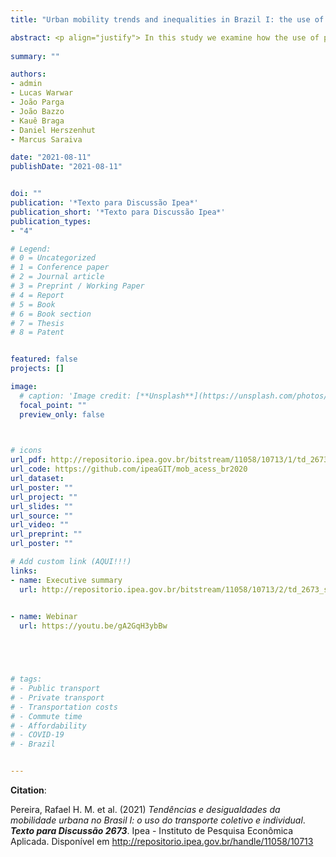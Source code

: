 ```yaml
---
title: "Urban mobility trends and inequalities in Brazil I: the use of public and private transport [PORT]"

abstract: <p align="justify"> In this study we examine how the use of private and public transport has changed since the early 2000s in Brazilian cities. We analyzed data on the changing patterns of consumption of transportation goods and services by Brazilian families over the last 20 years. We also analyzed how urban transportation costs, the demand for public transport, and the country’s vehicle fl eet have evolved in that period. All the analyses conducted pointed to a gradual and persistent trend of households moving away from public transportation towards individual modes of transport, mainly among the middle and lower classes in medium and small cities. These changing patterns caused a continuous deterioration of mobility conditions in Brazilian cities, significantly increasing the time people tend to spend in traffic. Furthermore, we demonstrate how people are unequally affected by poor mobility conditions according to their socioeconomic status, gender, and color. Finally, we show how the economic and public health crisis generated by the Covid-19 pandemic has had a profound impact on urban mobility patterns, causing a sharp decline in the numbers of daily public transport passengers across the country. Those fi ndings indicate that the Covid-19 pandemic will likely deepen the vicious cycle of passenger loss and increasing public transport fares, thus accelerating the historical trend of modal shifts from public transportation to individual modes of transport in Brazilian cities. At the end of the study we point to a few urban and transport policies that could help mitigate this trend. </p>
  
summary: ""

authors:
- admin
- Lucas Warwar
- João Parga
- João Bazzo
- Kauê Braga
- Daniel Herszenhut
- Marcus Saraiva

date: "2021-08-11"
publishDate: "2021-08-11"


doi: ""
publication: '*Texto para Discussão Ipea*'
publication_short: '*Texto para Discussão Ipea*'
publication_types:
- "4"

# Legend: 
# 0 = Uncategorized
# 1 = Conference paper
# 2 = Journal article
# 3 = Preprint / Working Paper
# 4 = Report
# 5 = Book
# 6 = Book section
# 7 = Thesis
# 8 = Patent


featured: false
projects: []

image:
  # caption: 'Image credit: [**Unsplash**](https://unsplash.com/photos/jdD8gXaTZsc)'
  focal_point: ""
  preview_only: false


  
# icons
url_pdf: http://repositorio.ipea.gov.br/bitstream/11058/10713/1/td_2673.pdf
url_code: https://github.com/ipeaGIT/mob_acess_br2020
url_dataset: 
url_poster: ""
url_project: ""
url_slides: ""
url_source: ""
url_video: ""
url_preprint: ""
url_poster: ""

# Add custom link (AQUI!!!)
links:
- name: Executive summary
  url: http://repositorio.ipea.gov.br/bitstream/11058/10713/2/td_2673_sumex.pdf

  
- name: Webinar
  url: https://youtu.be/gA2GqH3ybBw





# tags:
# - Public transport
# - Private transport
# - Transportation costs
# - Commute time
# - Affordability
# - COVID-19
# - Brazil


---
```



__Citation__:

Pereira, Rafael H. M. et al. (2021) *Tendências e desigualdades da mobilidade urbana no Brasil I: o uso do transporte coletivo e individual*. ***Texto para Discussão 2673***. Ipea - Instituto de Pesquisa Econômica Aplicada. Disponível em <http://repositorio.ipea.gov.br/handle/11058/10713>
